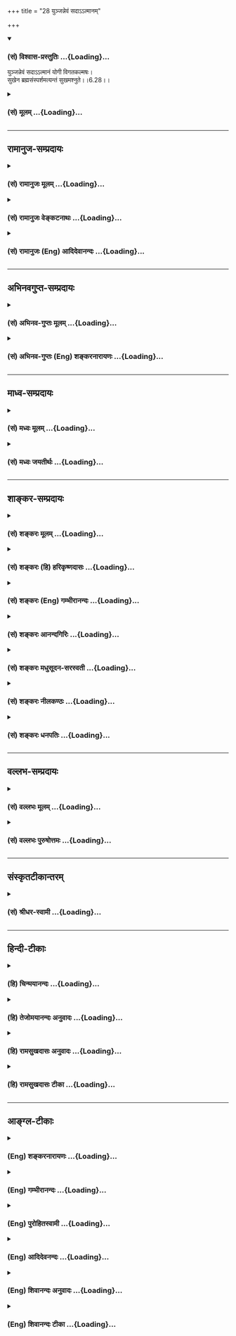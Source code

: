 +++
title = "28 युञ्जन्नेवं सदाऽऽत्मानम्"

+++
<div class="js_include" newlevelforh1="3" title="(सं) विश्वास-प्रस्तुतिः" unfilled url="/purANam_vaiShNavam/mahAbhAratam/06-bhIShma-parva/03-bhagavad-gItA-parva/saMskRtam/vishvAsa-prastutiH/06_Atma-saMyama-yogaH_a/28_yunjannevaM_sadA-.md">
<details open><summary><h3>(सं) विश्वास-प्रस्तुतिः ...{Loading}...</h3></summary>

युञ्जन्नेवं सदाऽऽत्मानं योगी विगतकल्मषः।  
सुखेन ब्रह्मसंस्पर्शमत्यन्तं सुखमश्नुते।।6.28।।
</details>
</div>
<div class="js_include collapsed" newlevelforh1="3" title="(सं) मूलम्" unfilled url="/purANam_vaiShNavam/mahAbhAratam/06-bhIShma-parva/03-bhagavad-gItA-parva/saMskRtam/mUlam/06_Atma-saMyama-yogaH_a/28_yunjannevaM_sadA-.md">
<details><summary><h3>(सं) मूलम् ...{Loading}...</h3></summary>

युञ्जन्नेवं सदाऽऽत्मानं योगी विगतकल्मषः।  
सुखेन ब्रह्मसंस्पर्शमत्यन्तं सुखमश्नुते।।6.28।।
</details>
</div>


_________________
## रामानुज-सम्प्रदायः
<div class="js_include collapsed" newlevelforh1="3" title="(सं) रामानुजः मूलम्" unfilled url="/purANam_vaiShNavam/mahAbhAratam/06-bhIShma-parva/03-bhagavad-gItA-parva/saMskRtam/rAmAnujaH/mUlam/06_Atma-saMyama-yogaH_a/28_yunjannevaM_sadA-.md">
<details><summary><h3>(सं) रामानुजः मूलम् ...{Loading}...</h3></summary>

।।6.28।।**एवम्** उक्तप्रकारेण **आत्मानं युञ्जन्** तेन एव
**विगत**प्राचीनसमस्त**कल्मषः ब्रह्मसंस्पर्शं** ब्रह्मानुभवरूपं **सुखम्
अत्यन्तम्** अपरिमितं **सुखेन** अनायासेन **सदा अश्नुते। अथ योगविपाकदशा
चतुष्प्रकारा उच्यते**

</details>
</div>
<div class="js_include collapsed" newlevelforh1="3" title="(सं) रामानुजः वेङ्कटनाथः" unfilled url="/purANam_vaiShNavam/mahAbhAratam/06-bhIShma-parva/03-bhagavad-gItA-parva/saMskRtam/rAmAnujaH/venkaTanAthaH/06_Atma-saMyama-yogaH_a/28_yunjannevaM_sadA-.md">
<details><summary><h3>(सं) रामानुजः वेङ्कटनाथः ...{Loading}...</h3></summary>

6.28 इति ह्यनन्तरमुच्यते। निरतिशयसुखत्वाद्दुःखसम्भेदविरहादुत्तमत्वम्।
पूर्वश्लोकोक्तमनोवशीकरणे वैतच्छ्लोकोक्तसुखोपागमे वा हेतुपरो हिशब्द
इत्याहहीति। हेताविति हेतुस्वरूपं विशदयतिउत्तमेति।  
  
।।6.28।। एवं योगप्रभावादाविर्भवतः सुखस्यात्मानुभवरूपत्वं
साक्षात्कारात्पश्चान्निरतिशयत्वमनिवर्तनीयत्वमनायाससाध्यत्वं चोच्यते एवं
युञ्जन् इति। एवंशब्देनयोगी युञ्जीत 6।10 इत्यारभ्योक्तः प्रकारः परामृश्यत
इत्यभिप्रायेणउक्तप्रकारेणेत्युक्तम्। संस्पर्शशब्दोऽनुभवलक्षकः बुद्ध्या
सह सम्बन्धपरो वेत्याभिप्रायेणब्रह्मानुभवरूपमित्युक्तम्। एवं युञ्जन्
इत्यनेनैव सर्वस्योक्तत्वात्तत्र च नियतकाले सदाशब्दान्वयायोगात्सुखस्य
चाविनाशित्ववचनस्यापेक्षितत्वात् सदाश्नुत इत्यन्वयः। ततश्चात्यन्तशब्दोऽपि
सावधिकत्वरूपान्निवृत्तिद्वारा निरतिशयत्वपर
इत्यभिप्रायेणअपरिमितमित्युक्तम्। सुखेन सुखमश्नुते इति
सुखसाधनसुखान्तराभावात् सुखेनेत्यनायासत्वं विवक्षितम्।  
  

</details>
</div>
<div class="js_include collapsed" newlevelforh1="3" title="(सं) रामानुजः (Eng) आदिदेवानन्दः" unfilled url="/purANam_vaiShNavam/mahAbhAratam/06-bhIShma-parva/03-bhagavad-gItA-parva/saMskRtam/rAmAnujaH/english/AdidevAnandaH/06_Atma-saMyama-yogaH_a/28_yunjannevaM_sadA-.md">
<details><summary><h3>(सं) रामानुजः (Eng) आदिदेवानन्दः ...{Loading}...</h3></summary>

6.28 Thus, in the above - said manner, devoting himself to the Yoga of
the self and by that means expelling all old impurities, the Yogin
attains 'perfect', i.e., boundless felicity at all times easily, without
stress and strain. The felicity is born of the contact with the Brahman
(Atman), meaning the joy of experience of the Brahman. Now Sri Krsna
says that the mature stage of Yoga consists of four degrees, as stated
in the succeeding verses from 29th to 32nd.

</details>
</div>


_________________
## अभिनवगुप्त-सम्प्रदायः
<div class="js_include collapsed" newlevelforh1="3" title="(सं) अभिनव-गुप्तः मूलम्" unfilled url="/purANam_vaiShNavam/mahAbhAratam/06-bhIShma-parva/03-bhagavad-gItA-parva/saMskRtam/abhinava-guptaH/mUlam/06_Atma-saMyama-yogaH_a/28_yunjannevaM_sadA-.md">
<details><summary><h3>(सं) अभिनव-गुप्तः मूलम् ...{Loading}...</h3></summary>

।।6.26 6.28।। न च विषयव्युपरममात्रमेव प्राप्यमित्युच्यते यत इत्यादि
अधिगच्छतीत्यन्तम्। यतो यतो मनो निवर्तते तन्निवर्तनसमनन्तरमेव आत्मनि
शमयेत्। अन्यथा अप्रतिष्ठं चित्तं पुनरपि विषयानेवावलम्बते। तत्र आत्मनि
शान्तचित्तं योगिनं कर्मभूतं सुखं कर्तृभूतम् उपैति। अनेनैव क्रमेण योगिनां
सुखेन ब्रह्मावाप्तिः न तु कष्टयोगादिनेति तात्पर्यम्।

</details>
</div>
<div class="js_include collapsed" newlevelforh1="3" title="(सं) अभिनव-गुप्तः (Eng) शङ्करनारायणः" unfilled url="/purANam_vaiShNavam/mahAbhAratam/06-bhIShma-parva/03-bhagavad-gItA-parva/saMskRtam/abhinava-guptaH/english/shankaranArAyaNaH/06_Atma-saMyama-yogaH_a/28_yunjannevaM_sadA-.md">
<details><summary><h3>(सं) अभिनव-गुप्तः (Eng) शङ्करनारायणः ...{Loading}...</h3></summary>

6.26-28 Yatah etc. upto adhigacchati. From whatever objects the mind
returns, immediately after its return, let him ieten it on the Self.
Otherwise, being not firmly established \[in the Self\], the mind would
again take hold of nothing but the sense-objects. But the Bliss,
assuming the roll of an agent (or subject, kartv-bhuta) comes to the
object (karmabhuta), viz., the man-of-Yoga, whose mind remains ite in
the Self. By this way alone the men-of-Yoga attain the Brahman easily
and not by \[any\] difficult Yoga etc. This is the idea \[here\].

</details>
</div>


_________________
## माध्व-सम्प्रदायः
<div class="js_include collapsed" newlevelforh1="3" title="(सं) मध्वः मूलम्" unfilled url="/purANam_vaiShNavam/mahAbhAratam/06-bhIShma-parva/03-bhagavad-gItA-parva/saMskRtam/madhvaH/mUlam/06_Atma-saMyama-yogaH_a/28_yunjannevaM_sadA-.md">
<details><summary><h3>(सं) मध्वः मूलम् ...{Loading}...</h3></summary>

।।6.28।। पूर्वश्लोकोक्तं प्रपञ्चयति एवं युञ्जन्निति।

</details>
</div>
<div class="js_include collapsed" newlevelforh1="3" title="(सं) मध्वः जयतीर्थः" unfilled url="/purANam_vaiShNavam/mahAbhAratam/06-bhIShma-parva/03-bhagavad-gItA-parva/saMskRtam/madhvaH/jayatIrthaH/06_Atma-saMyama-yogaH_a/28_yunjannevaM_sadA-.md">
<details><summary><h3>(सं) मध्वः जयतीर्थः ...{Loading}...</h3></summary>

।।6.28।। प्रशान्तमनसं इत्युक्तमेव पुनः कस्मादुच्यत इत्यत आह **पूर्वेति**।

</details>
</div>


_________________
## शाङ्कर-सम्प्रदायः
<div class="js_include collapsed" newlevelforh1="3" title="(सं) शङ्करः मूलम्" unfilled url="/purANam_vaiShNavam/mahAbhAratam/06-bhIShma-parva/03-bhagavad-gItA-parva/saMskRtam/shankaraH/mUlam/06_Atma-saMyama-yogaH_a/28_yunjannevaM_sadA-.md">
<details><summary><h3>(सं) शङ्करः मूलम् ...{Loading}...</h3></summary>

।।6.28।। **युञ्जन् एवं** यथोक्तेन क्रमेण **योगी** योगान्तरायवर्जितः
**सदा सर्वदा आत्मानं विगतकल्मषः** विगतपापः **सुखेन** अनायासेन
**ब्रह्मसंस्पर्शं** ब्रह्मणा परेण संस्पर्शो यस्य तत् ब्रह्मसंस्पर्शं
**सुखम् अत्यन्तम्** अन्तमतीत्य वर्तत इत्यत्यन्तम् उत्कृष्टं निरतिशयम्
अश्नुते व्याप्नोति।। इदानीं योगस्य यत् फलं ब्रह्मैकत्वदर्शनं
सर्वसंसारविच्छेदकारणं तत् प्रदर्श्यते

</details>
</div>
<div class="js_include collapsed" newlevelforh1="3" title="(सं) शङ्करः (हि) हरिकृष्णदासः" unfilled url="/purANam_vaiShNavam/mahAbhAratam/06-bhIShma-parva/03-bhagavad-gItA-parva/saMskRtam/shankaraH/hindI/harikRShNadAsaH/06_Atma-saMyama-yogaH_a/28_yunjannevaM_sadA-.md">
<details><summary><h3>(सं) शङ्करः (हि) हरिकृष्णदासः ...{Loading}...</h3></summary>

।।6.28।। योगविषयक विघ्नोंसे रहित हुआ विगतकल्मषनिष्पाप योगी उपर्युक्त
क्रमसे सदा चित्तको समाहित करता हुआ अनायास ही ब्रह्मप्राप्तिरूप निरतिशय
उत्कृष्ट सुखका अनुभव करता है अर्थात् जिसका परब्रह्मसे सम्बन्ध है और जो
अन्तसे अतीतअनन्त है ऐसे परम सुखको प्राप्त हो जाता है।

</details>
</div>
<div class="js_include collapsed" newlevelforh1="3" title="(सं) शङ्करः (Eng) गम्भीरानन्दः" unfilled url="/purANam_vaiShNavam/mahAbhAratam/06-bhIShma-parva/03-bhagavad-gItA-parva/saMskRtam/shankaraH/english/gambhIrAnandaH/06_Atma-saMyama-yogaH_a/28_yunjannevaM_sadA-.md">
<details><summary><h3>(सं) शङ्करः (Eng) गम्भीरानन्दः ...{Loading}...</h3></summary>

6.28 Sada yunjan, by constantly concentrating; atmanam, his mind; evam,
thus, in the process stated; vigata-kalmasah, the taintles, sinless
yogi, free from the obstacles to Yoga; sukhena, easily; asnute, attains;
atayantam, absolute-that which exists by transcending limits-, supreme,
unsurpassable; sukham, Bliss; of brahma-samsparsam, contact with
Brahman-the Bliss that is in touch \[In touch with, i.e. identified
with, homogeneous with, in essential oneness with.\] with the supreme
Brahman. Now is being shown that result of Yoga which is the realization
of identity with Brahman and which is the cause of the extinction of the
whole mundane existence . \[Liberation is conceived of in two ways-total
cessation of sorrows, and attainment of unsurpassable Bliss.\]

</details>
</div>
<div class="js_include collapsed" newlevelforh1="3" title="(सं) शङ्करः आनन्दगिरिः" unfilled url="/purANam_vaiShNavam/mahAbhAratam/06-bhIShma-parva/03-bhagavad-gItA-parva/saMskRtam/shankaraH/AnandagiriH/06_Atma-saMyama-yogaH_a/28_yunjannevaM_sadA-.md">
<details><summary><h3>(सं) शङ्करः आनन्दगिरिः ...{Loading}...</h3></summary>

।।6.28।। उत्तमं सुखं योगिनो भवतीत्युक्तं तदेव स्फुटयति **युञ्जन्निति।**
क्रमो यथोक्तो मनसैवेन्द्रियग्राममित्यादिः योगान्तरायो रागद्वेषादिः
सदात्मानं युञ्जन्निति संबन्धः। पापपदमुपलक्षणं पुण्यस्यापि।
संस्पर्शस्तादात्म्यमैकरस्यम्। उत्कर्षो विषयासंस्पर्शः।

</details>
</div>
<div class="js_include collapsed" newlevelforh1="3" title="(सं) शङ्करः मधुसूदन-सरस्वती" unfilled url="/purANam_vaiShNavam/mahAbhAratam/06-bhIShma-parva/03-bhagavad-gItA-parva/saMskRtam/shankaraH/madhusUdana-sarasvatI/06_Atma-saMyama-yogaH_a/28_yunjannevaM_sadA-.md">
<details><summary><h3>(सं) शङ्करः मधुसूदन-सरस्वती ...{Loading}...</h3></summary>

।।6.28।। उक्तं सुखं योगिनः स्फुटीकरोति युञ्जन्निति।
एवंमनसैवेन्द्रियग्रामम् इत्याद्युक्तक्रमेणात्मानं मनः सदा युञ्जन्समादधत्
योगी योगेन नित्यसंबन्धी विगतकल्मषः विगतमलः संसारहेतुधर्माधर्मरहितः
सुखेनानायासेन ईश्वरप्रणिधानात् सर्वान्तरायनिवृत्त्या ब्रह्मसंस्पर्शं
सम्यक्त्वेन विषयास्पर्शेन सह ब्रह्मणः स्पर्शस्तादात्म्यं
यस्मिंस्तद्विषयासंस्पर्शिब्रह्मस्वरूपमित्येतत् अत्यन्तं
सर्वानन्तान्परिच्छेदानतिक्रान्तं निरतिशयं सुखमानन्दमश्नुते व्याप्नोति।
सर्वतो निर्वृत्तिकेन चित्तेन लयविक्षेपविलक्षणमनुभवति। विक्षेपे
वृत्तिसत्त्वात् लये च मनसोऽपि स्वरूपेणासत्त्वात् सर्ववृत्तिशून्येन
सूक्ष्मेण मनसा सुखानुभवः समाधावेवेत्यर्थः। अत्र
चानायासेनेत्यन्तरायनिवृत्तिरुक्ता। ते चान्तराया दर्शिता
योगसूत्रेणव्याधिस्त्यागसंशयप्रमादालस्याविरतिभ्रान्तिदर्शनाल्लब्धभूमिकत्वानवस्थितत्वानि।
चित्तविक्षेपास्तेऽन्तरायाः चित्तं विक्षिपन्ति योगादपनयन्तीति।
चित्तविक्षेपा योगप्रतिपक्षाः। संशयभ्रान्तिदर्शने तावद्वृत्तिरूपतया
वृत्तिनिरोधस्य साक्षात्प्रतिपक्षौ। व्याध्यादयस्तु सप्रवृत्तिसहचरिततया
तत्प्रतिपक्षा इत्यर्थः। व्याधिर्धातुवैषम्यनिमित्तो विकारो ज्वरादिः।
स्त्यानमकर्मण्यता। गुरुणा शिक्ष्यमाणस्याप्यासनादिकर्मानर्हतेति यावत्।
योगः साधनीयो नवेत्युभयकोटिस्पृग्विज्ञानं संशयस्तद्रूपप्रतिष्ठत्वेन
विपर्ययान्तर्गतोऽपि
सन्नुभयकोटिस्पर्शित्वैककोटिस्पर्शित्वरूपावान्तरविशेषविवक्षयात्र
विपर्ययोद्भेदेनोक्तः। प्रमादः
समाधिसाधनानामनुष्ठानसामर्थ्येऽप्यननुष्ठानशीलता। विषयान्तरव्यापृततया
योगसाधनेष्वौदासीन्यमिति यावत्। आलस्यं सत्यामप्यौदासीन्यप्रच्युतौ कफादिना
तमसा च कायचित्तयोर्गुरुत्वव्याधित्वेनाप्रसिद्धमपि योगविषये
प्रवृत्तिविरोधि। अविरतिश्चित्तस्य विषयविशेषे ऐकान्तिकोऽभिलाषः।
भ्रान्तिदर्शनं योगासाधनेऽपि तत्साधनत्वबुद्धिस्तथा
तत्साधनेऽप्यसाधनत्वबुद्धिः। अलब्धभूमिकत्वं समाधिभूमिरेकाग्रतायाश्च
अलाभः। क्षिप्तमूढविक्षिप्तरूपत्वमिति यावत्। अनवस्थितत्वं लब्धायामपि
समाधिभूमौ प्रयत्नशैथिल्याच्चित्तस्य तत्राप्रतिष्ठितत्वम्। त एते
चित्तविक्षेपा नव योगमला योगप्रतिपक्षा योगान्तराया इति चाभिधीयन्ते।
दुःखदौर्मनस्याङ्गमेजयत्वश्वासप्रश्वासविक्षेपसहभुवः। दुखं चित्तस्य राजसः
परिणामो बाधनालक्षणः। तच्चाध्यात्मिकं शारीरं मानसं च
व्याधिवशात्कामादिवशाच्च भवति। आधिभौतिकं व्याघ्रादिजनितं आधिदैविकं
ग्रहपीडादिजनितं द्वेषाख्यविपर्ययहेतुत्वात्समाधिविरोधि।
दौर्मनस्यमिच्छाविघातादि बलवद्दुःखानुभवजनितश्चित्तस्य तामसः परिणामविशेषः
क्षोभापरपर्यायस्तब्धीभावः। स तु कषायत्वाल्लयवत्समाधिविरोधी।
अङ्गमेजयत्वमङ्गकम्पनमासनस्थैर्यविरोधि। प्राणेन बाह्यस्य
वायोरन्तःप्रवेशनं श्वासः समाध्यङ्गरेचकविरोधी। प्राणेन कोष्ठ्यस्य
वायोर्बहिर्निःसारणं प्रश्वासः समाध्यङ्गपूरकविरोधी। समाहितचित्तस्यैते न
भवन्ति विक्षिप्तचित्तस्यैव भवन्तीति विक्षेपसहभूवोऽन्तराया एव।
एतेऽभ्यासवैराग्याभ्यां निरोद्धव्याः। ईश्वरप्रणिधानेन च
तीव्रसंवेगानामासन्ने समाधिलाभे प्रस्तुतेईश्वरप्रणिधानाद्वा इति
पक्षान्तरमुक्त्वा प्रणिधेयमीश्वरंक्लेशकर्मविपाकाशयैरपरामृष्टः पुरुषविशेष
ईश्वरःतत्र निरतिशयं सर्वज्ञबीजम्स पूर्वेषामपि गुरुः कालेनानवच्छेदात् इति
त्रिभिः सूत्रैः प्रतिपाद्य तत्प्रणिधानं द्वाभ्यामसूत्रयत्तस्य वाचकः
प्रणवः तज्जपस्तदर्थभावनम् इति। ततः प्रत्यक्चेतनाधिगमोऽप्यन्तरायाभावश्च।
ततः प्रणवजपरुपात्तदर्थध्यानरूपाच्चेश्वरप्रणिधानात्प्रत्यक्चेतनस्य
पुरुषस्य प्रकृतिविवेकेनाधिगमः साक्षात्कारो भवति।
उक्तानामन्तरायाणामभावोऽपि भवतीत्यर्थः। अभ्यासवैराग्याभ्यामन्तरायनिवृत्तौ
कर्तव्यायामभ्यासदार्ढ्यार्थमाह। तत्प्रतिषेधार्थमेकतत्त्वाभ्यासः
तेषामन्तरायाणां प्रतिषेधार्थमेकस्मिन्कस्मिंश्चिदभिमते
तत्त्वेऽभ्यासश्चेतसः पुनः पुनर्निवेशनं कार्यम्।
तथामैत्रीकरुणामुदितोपेक्षाणां सुखदुःखपुण्यापुण्यविषयाणां
भावनातश्चित्तप्रसादनम्। मैत्री सौहार्दम्। करुणा कृपा। मुदिता हर्षः।
उपेक्षा औदासीन्यम्। सुखादिशब्दैस्तद्वन्तः प्रतिपाद्यन्ते। सर्वप्राणिषु
सुखसंभोगापन्नेषु साध्वेतन्मम मित्राणां सुखित्वमिति मैत्रीं
भावयेन्नत्वीर्ष्याम्। दुःखितेषु कथं नु नामैषां दुःनिवृत्तिः स्यादिति
कृपामेव भावयेत् नोपेक्षां न वा हर्षम्। पुण्यवत्सु पुण्यानुमोदनेन हर्षं
कुर्यान्न तु द्वेषं न चोपेक्षाम्। अपुण्यवत्सु चौदासीन्यमेव
भावयेन्नानुमोदनं न वा द्वेषम्। एवमस्य भावयतः शुक्लो धर्म उपजायते। ततश्च
विगतरागद्वेषादिमलं चित्तं प्रसन्नं सदेकाग्रतायोग्यं भवति।
मैत्र्यादिचतुष्टयं चोपलक्षणम्। अभयं
सत्त्वसंशुद्धिरित्यादीनाममानित्वमदम्भित्वमित्यादीनां च धर्माणां
सर्वेषामेतेषां शुभवासनारूपत्वेन मलिनवासनानिवर्तकत्वात् रागद्वेषौ
महाशत्रू सर्वपुरुषार्थप्रतिबन्धकौ महता प्रयत्नेन
परिहर्तव्यावित्येतत्सूत्रार्थः। एवमन्येऽपि प्राणायामादय
उपायाश्चित्तप्रसादनाय दर्शिताः। तदेतच्चित्तप्रसादनं भगवदनुग्रहेण यस्य
जातं तं प्रत्येवैतद्वचनं सुखेनेति। अन्यथा मनःप्रशमानुपपत्तेः।

</details>
</div>
<div class="js_include collapsed" newlevelforh1="3" title="(सं) शङ्करः नीलकण्ठः" unfilled url="/purANam_vaiShNavam/mahAbhAratam/06-bhIShma-parva/03-bhagavad-gItA-parva/saMskRtam/shankaraH/nIlakaNThaH/06_Atma-saMyama-yogaH_a/28_yunjannevaM_sadA-.md">
<details><summary><h3>(सं) शङ्करः नीलकण्ठः ...{Loading}...</h3></summary>

।।6.28।। अस्य फलमाह **युञ्जन्निति।** एवमनेन प्रकारेण योगी आत्मानं मनो
युंजन्समादधानः विगतकल्मषो निरस्ताविद्यादिक्लेशः सुखेनानायासेन
ब्रह्मसंस्पर्शं निर्विशेषं ब्रह्मणैक्यं त्रिविधोपाधिप्रविलयादश्नुते
प्राप्नोति। कीदृशं ब्रह्मसंस्पर्शम्। अत्यन्तं अन्तो द्रष्टृदृश्यभावेन
परिच्छेदस्तमतिक्रान्तं निर्विशेषं सुखं परमानन्दैकरूपम्। एतेन न किंचिदपि
चिन्तयेदिति चतुर्थपादो व्याख्यातः।

</details>
</div>
<div class="js_include collapsed" newlevelforh1="3" title="(सं) शङ्करः धनपतिः" unfilled url="/purANam_vaiShNavam/mahAbhAratam/06-bhIShma-parva/03-bhagavad-gItA-parva/saMskRtam/shankaraH/dhanapatiH/06_Atma-saMyama-yogaH_a/28_yunjannevaM_sadA-.md">
<details><summary><h3>(सं) शङ्करः धनपतिः ...{Loading}...</h3></summary>

।।6.28।। No commentary.

</details>
</div>


_________________
## वल्लभ-सम्प्रदायः
<div class="js_include collapsed" newlevelforh1="3" title="(सं) वल्लभः मूलम्" unfilled url="/purANam_vaiShNavam/mahAbhAratam/06-bhIShma-parva/03-bhagavad-gItA-parva/saMskRtam/vallabhaH/mUlam/06_Atma-saMyama-yogaH_a/28_yunjannevaM_sadA-.md">
<details><summary><h3>(सं) वल्लभः मूलम् ...{Loading}...</h3></summary>

।।6.28।। ततश्च कृतार्थो भवतीत्याह युञ्जन्निति। एवमनेन प्रकारेण
सर्वदाऽऽत्मानं मनो वा ब्रह्मणि युञ्जन् एकाकी कुर्वन् वशीकुर्वन् विशेषेण
सर्वात्मना गतं कल्मषं यस्य स योगी सुखेनानायासेन ब्रह्मसंस्पर्शमत्यन्तं
सुखं च ब्रह्मण आत्मलक्षणस्याक्षरस्य संस्पर्श अत्यन्तभेदनिवर्त्तकः
साक्षात्करो यत्र तत्सर्वोत्तमं लोकोत्तरं वा सुखमश्नुते भुङ्क्ते। अत्रअश्
भोजने इत्यस्य धातोः परस्मैपदत्वेऽपि आत्मागामिफलार्थकत्वेनात्मनेपदं
ज्ञेयम्। सोऽश्नुते सर्वान् कामान् तै.उ.2।1 इति श्रुतावपि तथैव। तथा च
लोकोत्तरसुखभोगेन तस्य योगिनो जीवन्मुक्तत्वं सूचितम्।

</details>
</div>
<div class="js_include collapsed" newlevelforh1="3" title="(सं) वल्लभः पुरुषोत्तमः" unfilled url="/purANam_vaiShNavam/mahAbhAratam/06-bhIShma-parva/03-bhagavad-gItA-parva/saMskRtam/vallabhaH/puruShottamaH/06_Atma-saMyama-yogaH_a/28_yunjannevaM_sadA-.md">
<details><summary><h3>(सं) वल्लभः पुरुषोत्तमः ...{Loading}...</h3></summary>

  
  
।।6.28।। एवं सुखाप्तौ किं स्यात् इत्यत आह युञ्जन्निति। एवं
पूर्वोक्तप्रकारेण सदा भगवति आत्मानं भावात्मकं युञ्जन् योगी विगतकल्मषः
स्यात्। ततः प्राप्तेनानेन सुखेन ब्रह्मसंस्पर्शं
भगवच्चरणारविन्दसंवाहनादिसेवारूपमत्यन्तं सुखं दास्यात्मकमश्नुते भुञ्जत
इत्यर्थः।  
  

</details>
</div>


_________________
## संस्कृतटीकान्तरम्
<div class="js_include collapsed" newlevelforh1="3" title="(सं) श्रीधर-स्वामी" unfilled url="/purANam_vaiShNavam/mahAbhAratam/06-bhIShma-parva/03-bhagavad-gItA-parva/saMskRtam/shrIdhara-svAmI/06_Atma-saMyama-yogaH_a/28_yunjannevaM_sadA-.md">
<details><summary><h3>(सं) श्रीधर-स्वामी ...{Loading}...</h3></summary>

।।6.28।। ततश्च कृतार्थो भवतीत्याह **युञ्जन्निति।** एवमनेन प्रकारेण
सर्वदात्मानं मनो युञ्जन्वशीकुर्वन्विशेषेण सर्वात्मना गतं कल्मषं यस्य स
योगी सुखेनानायासेन ब्रह्मणः संस्पर्शोऽविद्यानिवर्तकः
साक्षात्कारस्तदेवात्यन्तं सर्वोत्तमं सुखमश्नुते। जीवन्मुक्तो
भवतीत्यर्थः।

</details>
</div>


_________________
## हिन्दी-टीकाः
<div class="js_include collapsed" newlevelforh1="3" title="(हि) चिन्मयानन्दः" unfilled url="/purANam_vaiShNavam/mahAbhAratam/06-bhIShma-parva/03-bhagavad-gItA-parva/hindI/chinmayAnandaH/06_Atma-saMyama-yogaH_a/28_yunjannevaM_sadA-.md">
<details><summary><h3>(हि) चिन्मयानन्दः ...{Loading}...</h3></summary>

।।6.28।। आत्मविकास एवं आत्मसंयम की साधना में प्रवृत्त हुआ योगी धीरेधीरे
आत्मअज्ञान के अन्धकार और दोषों से बाहर ज्ञान के प्रकाश में आकर आनन्द का
अनुभव करता है। जब साधक योगाभ्यास से मन को शान्त रखता है तब मानो ध्यान की
उष्णता में मन का शुद्धीकरण होता है जैसे अग्नि की उष्णता में किसी लौहखण्ड
का। जैसा पहले बताया जा चुका है मनुष्य अपने पुरुषार्थ से मन को विषयों से
परावृत्त करके आत्मा में स्थिर कर सकता है। तत्पश्चात् मन एक गुब्बारे के
समान विनष्ट हो जाता है जो आकाश में उँचा उड़ता हुआ विरलतर वातावरण में
पहुँच कर फूट जाता है। उसके फूटने पर गुब्बारा तो नीचे गिर जाता है और
गुब्बारे में स्थित आकाश बाह्य महाकाश के साथ एकाकार हो जाता है। इसी
प्रकार ध्यान की चरम स्थिति में मन नष्ट होता है तब अहंकार गिर जाता है और
वह मन परमात्मा के साथ एकीभाव को प्राप्त हो जाता है और तब उसे
ब्रह्मसंस्पर्श के परम सुख की अनुभूति होती है। यहाँ भगवान् अधीर और
जिज्ञासु साधक को सच्चित्स्वरूप तत्त्व का ज्ञान कराना चाहते हैं जिसका
अनुभव अन्तकरण के तादात्म्य के परियोग से ही संभव है। यह दर्शाने के लिए कि
आत्मानुभूति की स्थिति आनन्द की है भगवान् कहते हैं कि ब्रह्मसंस्पर्श से
साधक अत्यन्त सुखी होता है। आत्मानुभव और ब्रह्मसंस्पर्श पर्यायवाची शब्द
ही समझने चाहिये। अब अगले श्लोक में योग के फल एकत्वदर्शन का वर्णन किया गया
है

</details>
</div>
<div class="js_include collapsed" newlevelforh1="3" title="(हि) तेजोमयानन्दः अनुवादः" unfilled url="/purANam_vaiShNavam/mahAbhAratam/06-bhIShma-parva/03-bhagavad-gItA-parva/hindI/tejomayAnandaH/anuvAdaH/06_Atma-saMyama-yogaH_a/28_yunjannevaM_sadA-.md">
<details><summary><h3>(हि) तेजोमयानन्दः अनुवादः ...{Loading}...</h3></summary>

।।6.28।। इस प्रकार मन को सदा आत्मा में स्थिर करने का योग करने वाला
पापरहित योगी सुखपूर्वक ब्रह्मसंस्पर्श का परम सुख प्राप्त करता है।।  
  

</details>
</div>
<div class="js_include collapsed" newlevelforh1="3" title="(हि) रामसुखदासः अनुवादः" unfilled url="/purANam_vaiShNavam/mahAbhAratam/06-bhIShma-parva/03-bhagavad-gItA-parva/hindI/rAmasukhadAsaH/anuvAdaH/06_Atma-saMyama-yogaH_a/28_yunjannevaM_sadA-.md">
<details><summary><h3>(हि) रामसुखदासः अनुवादः ...{Loading}...</h3></summary>

।।6.28।। इस प्रकार अपने-आपको सदा परमात्मामें लगाता हुआ पापरहित योगी
सुखपूर्वक ब्रह्मप्राप्तिरूप अत्यन्त सुखको प्राप्त हो जाता है।

</details>
</div>
<div class="js_include collapsed" newlevelforh1="3" title="(हि) रामसुखदासः टीका" unfilled url="/purANam_vaiShNavam/mahAbhAratam/06-bhIShma-parva/03-bhagavad-gItA-parva/hindI/rAmasukhadAsaH/TIkA/06_Atma-saMyama-yogaH_a/28_yunjannevaM_sadA-.md">
<details><summary><h3>(हि) रामसुखदासः टीका ...{Loading}...</h3></summary>

।।6.28।।***व्याख्या--*'युञ्जन्नेवं सदात्मानं योगी विगतकल्मषः'--**अपनी
स्थितिके लिये जो (मनको बार-बार लगाना आदि) अभ्यास किया जाता है, वह अभ्यास
यहाँ नहीं है। यहाँ तो अनभ्यास ही अभ्यास है अर्थात् अपने स्वरूपमें
अपने-आपको दृढ़ रखना ही अभ्यास है। इस अभ्यासमें अभ्यासवृत्ति नहीं है। ऐसे
अभ्याससे वह योगी अहंताममतारहित हो जाता है। अहंता और ममतासे रहित होना ही
पापोंसे रहित होना है; क्योंकि संसारके साथ अहंता-ममतापूर्वक सम्बन्ध रखना
ही पाप है। पंद्रहवें श्लोकमें **'युञ्जन्नेवम्'** पद सगुणके ध्यानके लिये
आया है और यहाँ **'युञ्जन्नेवम्'** पद निर्गुणके ध्यानके लिये आया है। ऐसे
ही पंद्रहवें श्लोकमें **'नियतमानसः'** आया है और यहाँ **'विगतकल्मषः'**
आया है; क्योंकि वहाँ परमात्मामें मन लगानेकी मुख्यता है और यहाँ जडताका
त्याग करनेकी मुख्यता है। वहाँ तो परमात्माका चिन्तन करते-करते मन सगुण
परमात्मामें तल्लीन हो गया तो संसार स्वतः ही छूट गया और यहाँ
अंहता-ममतारूप कल्मषसे अर्थात् संसारसे सर्वथा सम्बन्ध-विच्छेद करके अपने
ध्येय परमात्मामें स्थित हो गया। इस प्रकार दोनोंका तात्पर्य एक ही हुआ
अर्थात् वहाँ परमात्मामें लगनेसे संसार छूट गया और यहाँसंसारको छोड़कर
परमात्मामें स्थित हो गया।  
  
**'सुखेन ब्रह्मसंस्पर्शमत्यन्तं सुखमश्नुते'--**उसकी ब्रह्मके साथ जो
अभिन्नता होती है, उसमें 'मैं'-पनका संस्कार भी नहीं रहता, सत्ता भी नहीं
रहती। यही सुखपूर्वक ब्रह्मका संस्पर्श करना है। जिस सुखमें अनुभव करनेवाला
और अनुभवमें आनेवाला--ये दोनों ही नहीं रहते, वह 'अत्यन्त सुख' है। इस
सुखको योगी प्राप्त कर लेता है। यह 'अत्यन्त सुख', 'अक्षय सुख' (5। 21) और
'आत्यन्तिक सुख' (6। 21)--ये एक ही परमात्मतत्त्वरूप आनन्दके वाचक हैं।  
  
***सम्बन्ध--***अठारहवेंसे तेईसवें श्लोकतक स्वरूपका ध्यान करनेवाले जिस
साङ्ख्ययोगीका वर्णन हुआ है, उसके अनुभवका वर्णन आगेके श्लोकमें करते हैं।

</details>
</div>


_________________
## आङ्ग्ल-टीकाः
<div class="js_include collapsed" newlevelforh1="3" title="(Eng) शङ्करनारायणः" unfilled url="/purANam_vaiShNavam/mahAbhAratam/06-bhIShma-parva/03-bhagavad-gItA-parva/english/shankaranArAyaNaH/06_Atma-saMyama-yogaH_a/28_yunjannevaM_sadA-.md">
<details><summary><h3>(Eng) शङ्करनारायणः ...{Loading}...</h3></summary>

6.28. Thus yoking the self always, the man of Yoga, with subdued mind,
easily attains a complete union \[viz.,\] the Brahman.

</details>
</div>
<div class="js_include collapsed" newlevelforh1="3" title="(Eng) गम्भीरानन्दः" unfilled url="/purANam_vaiShNavam/mahAbhAratam/06-bhIShma-parva/03-bhagavad-gItA-parva/english/gambhIrAnandaH/06_Atma-saMyama-yogaH_a/28_yunjannevaM_sadA-.md">
<details><summary><h3>(Eng) गम्भीरानन्दः ...{Loading}...</h3></summary>

6.28 By concentrating his mind constantly thus, the taintless yogi
easily attains the absolute Bliss of contact with Brahman.

</details>
</div>
<div class="js_include collapsed" newlevelforh1="3" title="(Eng) पुरोहितस्वामी" unfilled url="/purANam_vaiShNavam/mahAbhAratam/06-bhIShma-parva/03-bhagavad-gItA-parva/english/purohitasvAmI/06_Atma-saMyama-yogaH_a/28_yunjannevaM_sadA-.md">
<details><summary><h3>(Eng) पुरोहितस्वामी ...{Loading}...</h3></summary>

6.28 Thus, free from sin, abiding always in the Eternal, the saint
enjoys without effort the Bliss which flows from realisation of the
Infinite.

</details>
</div>
<div class="js_include collapsed" newlevelforh1="3" title="(Eng) आदिदेवनन्दः" unfilled url="/purANam_vaiShNavam/mahAbhAratam/06-bhIShma-parva/03-bhagavad-gItA-parva/english/AdidevanandaH/06_Atma-saMyama-yogaH_a/28_yunjannevaM_sadA-.md">
<details><summary><h3>(Eng) आदिदेवनन्दः ...{Loading}...</h3></summary>

6.28 Thus devoting himself to the Yoga of the self, freed from
impurities, the Yogin easily attains the supreme bliss of contact with
the Brahman.

</details>
</div>
<div class="js_include collapsed" newlevelforh1="3" title="(Eng) शिवानन्दः अनुवादः" unfilled url="/purANam_vaiShNavam/mahAbhAratam/06-bhIShma-parva/03-bhagavad-gItA-parva/english/shivAnandaH/anuvAdaH/06_Atma-saMyama-yogaH_a/28_yunjannevaM_sadA-.md">
<details><summary><h3>(Eng) शिवानन्दः अनुवादः ...{Loading}...</h3></summary>

6.28 The Yogi, always engaging the mind thus (in the practice of Yoga),
freed from sins, easily enjoys the Infinite Bliss of contact with
Brahman (the Eternal).

</details>
</div>
<div class="js_include collapsed" newlevelforh1="3" title="(Eng) शिवानन्दः टीका" unfilled url="/purANam_vaiShNavam/mahAbhAratam/06-bhIShma-parva/03-bhagavad-gItA-parva/english/shivAnandaH/TIkA/06_Atma-saMyama-yogaH_a/28_yunjannevaM_sadA-.md">
<details><summary><h3>(Eng) शिवानन्दः टीका ...{Loading}...</h3></summary>

6.28 युञ्जन् practising Yoga; एवम् thus; सदा always; आत्मानम् the self;
योगी Yogi; विगतकल्मषः freed from sin; सुखेन easily; ब्रह्मसंस्पर्शम्
caused by contact with Brahman; अत्यन्तम् infinite; सुखम् bliss; अश्नुते
enjoys.Commentary By Yogic practices such as the withdrawal of the
senses; concentration and meditation he loses contact with the objects
of the senses and comes into contact with Brahman or the immortal Self
within and thus enjoys the Infinite Bliss of Brahman.Sensual pleasures
are transitory or fleeting but the bliss of Brahman is uninterrupted;
undecaying and everlasting. That is the reason why one should attempt to
realise the Self within.The Yogi removes the obstacles that stand in the
way of obtaining union with the Lord and thus always keeps the mind
steady in the Self.

</details>
</div>
